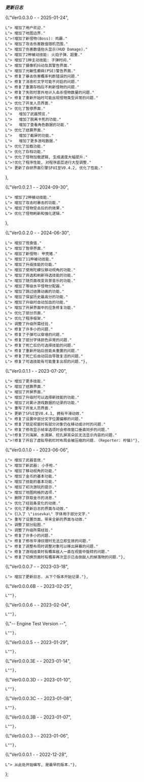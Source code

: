 ***更新日志***

  {L"Ver0.0.3.0 - - 2025-01-24",
  
    L"> 增加了用户欢迎."
    L"> 增加了地图边界."
    L">!增加了新怪物(Boss): 鸡霸."
    L"> 增加了攻击伤害数值随机范围."
    L"> 增加了伤害数值抬头显示(HUD Damage)."
    L"> 增加了2种被动技能: 火焰子弹、超重."
    L"> 增加了1种主动技能: 子弹时间."
    L"> 增加了摄像机抖动及其警告界面."
    L"> 增加了光敏性癫痫(PSE)警告界面."
    L"> 修复了暴击伤害概率判断错误的问题."
    L"> 修复了消息栏文字可能不对启的问题."
    L"> 修复了重置存档后不刷新怪物的问题."
    L"> 修复了失败时意外地计入击杀怪物数量的问题."
    L"> 修复了重新开始时可能出现怪物类型异常的问题."
    L"> 优化了开发人员界面."
    L"> 优化了暂停界面."
    L">   增加了武器预览."
    L">   增加了脱离卡死的功能."
    L">   增加了查看角色数据的功能."
    L"> 优化了结算界面."
    L">   增加了截屏的功能."
    L">   增加了更多游戏数据."
    L"> 优化了加载功能."
    L"> 优化了存档功能."
    L"> 优化了怪物加载逻辑, 生成速度大幅提升."
    L">!优化了程序性能, 对程序底层进行大型调整."
    L"> 更新了自研界面引擎SFUI至V0.4.2, 优化了性能."
  },
  
  {L"Ver0.0.2.1 - - 2024-09-30",
  
    L"> 增加了2种被动技能."
    L"> 增加了攻击时暴击的功能."
    L"> 增加了怪物受击后的的效果."
    L"> 优化了怪物刷新和强化逻辑."
  },
  
  {L"Ver0.0.2.0 - - 2024-06-30",
  
    L"> 增加了饱食值."
    L"> 增加了暂停界面."
    L"> 增加了新怪物: 甲壳猪."
    L"> 增加了11种被动技能."
    L"> 增加了升级技能的功能."
    L"> 增加了使用陀螺仪移动视角的功能."
    L"> 增加了弃选和刷新待选技能的功能."
    L"> 增加了随页面改变背景音乐的功能."
    L"> 增加了等级水平怪物分配器."
    L"> 增加了跳过结算动画的功能."
    L"> 增加了保留历史最高分的功能."
    L"> 增加了升级时自动加血的功能."
    L"> 增加了开屏界面中的应急修复功能."
    L"> 优化了部分页面."
    L"> 优化了程序框架."
    L"> 调整了升级所需经验."
    L"> 修复了许多小的问题."
    L"> 修复了子弹可以穿墙的问题."
    L"> 修复了部分字体颜色异常的问题."
    L"> 修复了死亡后仍可选择技能的问题."
    L"> 修复了重新开始后技能未重置的问题."
    L"> 修复了死亡后自动回血导致复活的问题."
    L"> 修复了可选技能有可能重复出现的问题."},
    
  {L"Ver0.0.1.1 - - 2023-07-20",
  
    L"> 增加了更多技能."
    L"> 增加了结算界面."
    L"> 增加了开屏界面."
    L"> 增加了升级时可以选择新技能的功能."
    L"> 增加了对累计游戏数据的记录的功能."
    L"> 重写了开发人员界面."
    L"> 更新了SFUI至V0.4.1, 拥有平滑动效."
    L"> 修复了设置中部分文字位置偏移的问题."
    L"> 修复了锁定视窗时有部分对象仍在移动或计时的问题."
    L"> 修复了修改显示帧率选项时会修改窗口垂直同步的问题."
    L">!修复了刘海屏、水滴屏、挖孔屏耳朵区无法显示内容的问题."
    L">!修复了开启了虚拟导航栏时布局会被压缩的问题. (Reporter: 柠猫)"},
    
  {L"Ver0.0.1.0 - - 2023-06-06",
  
    L"> 增加了武器音效."
    L"> 增加了新武器: 小手枪."
    L"> 增加了移动视角的功能."
    L"> 增加了金币的基本功能."
    L"> 增加了技能的基本功能."
    L"> 增加了初次游玩的提示."
    L"> 增加了地图网格的选项."
    L"> 删除了获取金币的消息."
    L"> 优化了经验条变化的动效."
    L"> 优化了更新日志的界面与动效."
    L"> 引入了 \"iosevka\" 字体用于部分文字."
    L"> 重写了设置页面，带来全新的界面与动效."
    L"> 调整了部分贴图."
    L"> 调整了升级所需经验."
    L"> 修复了许多小的问题."
    L"> 修复了修改平滑纹理时无法立即生效的问题."
    L"> 修复了调整布局时调整对象可以移出屏幕的问题."
    L"> 修复了游戏结束时有概率敌人一直在视窗中旋转的问题."
    L"> 修复了切换页面时有概率再次显示已击倒敌人的掉落物的问题."},
  
  {L"Ver0.0.0.7  - - 2023-03-18",
  
    L"> 增加了更新日志. 从下个版本开始记录."},
  
  {L"Ver0.0.0.6B - - 2023-02-25", 
  
    L""},
    
  {L"Ver0.0.0.6  - - 2023-02-04",
    
    L""},
  
  {L"-- Engine Test Version --",
  
    L""},
  
  {L"Ver0.0.0.5  - - 2023-01-29",
  
    L""},
  
  {L"Ver0.0.0.3E - - 2023-01-14",
  
    L""},
    
  {L"Ver0.0.0.3D - - 2023-01-10",
  
    L""},
    
  {L"Ver0.0.0.3C - - 2023-01-08",
  
    L""},
    
  {L"Ver0.0.0.3B - - 2023-01-07",
  
    L""},
    
  {L"Ver0.0.0.3  - - 2023-01-06",
  
    L""},
  
  {L"Ver0.0.0.1  - - 2022-12-28",
  
    L"> 从此处开始编写, 是最早的版本."},
};

